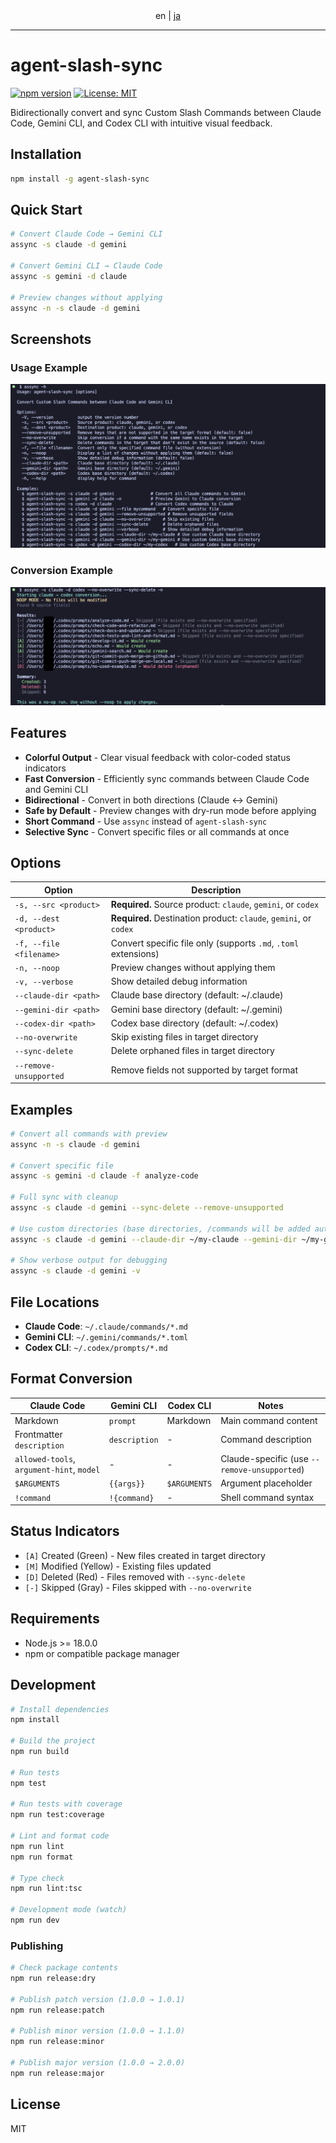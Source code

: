 <div align="center"> en | <a href="README_ja.md">ja</a> </div>

--------------------------------------------------------------------------------

# agent-slash-sync

[![npm version](https://badge.fury.io/js/agent-slash-sync.svg)](https://www.npmjs.com/package/agent-slash-sync)
[![License: MIT](https://img.shields.io/badge/License-MIT-yellow.svg)](https://opensource.org/licenses/MIT)

Bidirectionally convert and sync Custom Slash Commands between Claude Code, Gemini CLI, and Codex CLI with intuitive visual feedback.

## Installation

```bash
npm install -g agent-slash-sync
```

## Quick Start

```bash
# Convert Claude Code → Gemini CLI
assync -s claude -d gemini

# Convert Gemini CLI → Claude Code
assync -s gemini -d claude

# Preview changes without applying
assync -n -s claude -d gemini
```

## Screenshots

### Usage Example
![agent-slash-sync usage](docs/assync-usage.png)

### Conversion Example
![agent-slash-sync example](docs/assync-example.png)

## Features

- **Colorful Output** - Clear visual feedback with color-coded status indicators
- **Fast Conversion** - Efficiently sync commands between Claude Code and Gemini CLI
- **Bidirectional** - Convert in both directions (Claude ↔ Gemini)
- **Safe by Default** - Preview changes with dry-run mode before applying
- **Short Command** - Use `assync` instead of `agent-slash-sync`
- **Selective Sync** - Convert specific files or all commands at once

## Options

| Option                      | Description                                                           |
| --------------------------- | --------------------------------------------------------------------- |
| `-s, --src <product>`       | **Required.** Source product: `claude`, `gemini`, or `codex`         |
| `-d, --dest <product>`      | **Required.** Destination product: `claude`, `gemini`, or `codex`    |
| `-f, --file <filename>`     | Convert specific file only (supports `.md`, `.toml` extensions)      |
| `-n, --noop`                | Preview changes without applying them                                 |
| `-v, --verbose`             | Show detailed debug information                                       |
| `--claude-dir <path>`       | Claude base directory (default: ~/.claude)                            |
| `--gemini-dir <path>`       | Gemini base directory (default: ~/.gemini)                            |
| `--codex-dir <path>`        | Codex base directory (default: ~/.codex)                              |
| `--no-overwrite`            | Skip existing files in target directory                               |
| `--sync-delete`             | Delete orphaned files in target directory                             |
| `--remove-unsupported`      | Remove fields not supported by target format                          |

## Examples

```bash
# Convert all commands with preview
assync -n -s claude -d gemini

# Convert specific file
assync -s gemini -d claude -f analyze-code

# Full sync with cleanup
assync -s claude -d gemini --sync-delete --remove-unsupported

# Use custom directories (base directories, /commands will be added automatically)
assync -s claude -d gemini --claude-dir ~/my-claude --gemini-dir ~/my-gemini

# Show verbose output for debugging
assync -s claude -d gemini -v
```

## File Locations

- **Claude Code**: `~/.claude/commands/*.md`
- **Gemini CLI**: `~/.gemini/commands/*.toml`
- **Codex CLI**: `~/.codex/prompts/*.md`

## Format Conversion

| Claude Code                               | Gemini CLI    | Codex CLI     | Notes                                        |
| ----------------------------------------- | ------------- | ------------- | -------------------------------------------- |
| Markdown                                  | `prompt`      | Markdown      | Main command content                         |
| Frontmatter `description`                 | `description` | -             | Command description                          |
| `allowed-tools`, `argument-hint`, `model` | -             | -             | Claude-specific (use `--remove-unsupported`) |
| `$ARGUMENTS`                              | `{{args}}`    | `$ARGUMENTS`  | Argument placeholder                         |
| `!command`                                | `!{command}`  | -             | Shell command syntax                         |

## Status Indicators

- `[A]` Created (Green) - New files created in target directory
- `[M]` Modified (Yellow) - Existing files updated
- `[D]` Deleted (Red) - Files removed with `--sync-delete`
- `[-]` Skipped (Gray) - Files skipped with `--no-overwrite`

## Requirements

- Node.js >= 18.0.0
- npm or compatible package manager

## Development

```bash
# Install dependencies
npm install

# Build the project
npm run build

# Run tests
npm test

# Run tests with coverage
npm run test:coverage

# Lint and format code
npm run lint
npm run format

# Type check
npm run lint:tsc

# Development mode (watch)
npm run dev
```

### Publishing

```bash
# Check package contents
npm run release:dry

# Publish patch version (1.0.0 → 1.0.1)
npm run release:patch

# Publish minor version (1.0.0 → 1.1.0)
npm run release:minor

# Publish major version (1.0.0 → 2.0.0)
npm run release:major
```

## License

MIT

